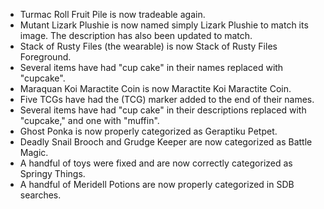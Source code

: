 ---
---

- Turmac Roll Fruit Pile is now tradeable again.
- Mutant Lizark Plushie is now named simply Lizark Plushie to match its image. The description has also been updated to match.
- Stack of Rusty Files (the wearable) is now Stack of Rusty Files Foreground.
- Several items have had "cup cake" in their names replaced with "cupcake".
- Maraquan Koi Maractite Coin is now Maractite Koi Maractite Coin.
- Five TCGs have had the (TCG) marker added to the end of their names.
- Several items have had "cup cake" in their descriptions replaced with "cupcake," and one with "muffin".
- Ghost Ponka is now properly categorized as Geraptiku Petpet.
- Deadly Snail Brooch and Grudge Keeper are now categorized as Battle Magic.
- A handful of toys were fixed and are now correctly categorized as Springy Things.
- A handful of Meridell Potions are now properly categorized in SDB searches.